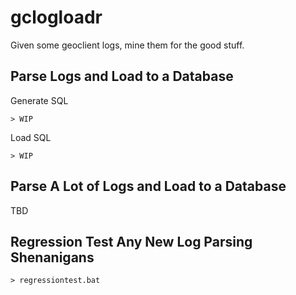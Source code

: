 # gclogloadr

Given some geoclient logs, mine them for the good stuff.


## Parse Logs and Load to a Database

Generate SQL

```shell
> WIP
```


Load SQL 

```shell
> WIP
```

## Parse A Lot of Logs and Load to a Database

TBD

## Regression Test Any New Log Parsing Shenanigans

```shell
> regressiontest.bat
```

